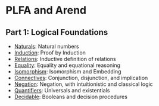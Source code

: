 # PLFA and Arend

## Part 1: Logical Foundations

- [Naturals](src/part1/Naturals.lagda.md): Natural numbers
- [Induction](src/part1/Induction.lagda.md): Proof by Induction
- [Relations](src/part1/Relations.lagda.md): Inductive definition of relations
- [Equality](src/part1/Equality.lagda.md): Equality and equational reasoning
- [Isomorphism](src/part1/Isomorphism.lagda.md): Isomorphism and Embedding
- [Connectives](src/part1/Connectives.lagda.md): Conjunction, disjunction, and implication
- [Negation](src/part1/Negation.lagda.md): Negation, with intuitionistic and classical logic
- [Quantifiers](src/part1/Quantifiers.lagda.md): Universals and existentials
- [Decidable](src/part1/Decidable.lagda.md): Booleans and decision procedures